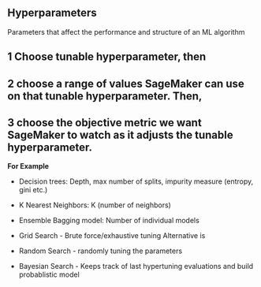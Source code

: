 ## Hyperparameters 
Parameters that affect the performance and structure of an ML algorithm

## 1 Choose tunable hyperparameter, then 
## 2 choose a range of values SageMaker can use on that tunable hyperparameter. Then,
## 3 choose the objective metric we want SageMaker to watch as it adjusts the tunable hyperparameter.

**For Example**
* Decision trees: Depth, max number of splits, impurity measure (entropy, gini etc.)
* K Nearest Neighbors: K (number of neighbors)
* Ensemble Bagging model: Number of individual models

* Grid Search - Brute force/exhaustive tuning
Alternative is
* Random Search - randomly tuning the parameters

* Bayesian Search - Keeps track of last hypertuning evaluations and build probablistic model


